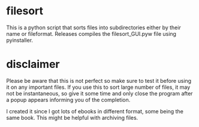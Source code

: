 # filesort
This is a python script that sorts files into subdirectories either by their name or fileformat. Releases compiles the filesort_GUI.pyw file using pyinstaller. 

# disclaimer
Please be aware that this is not perfect so make sure to test it before using it on any important files.
If you use this to sort large number of files, it may not be instantaneous, so give it some time and only close the program after a popup appears informing you of the completion.

I created it since I got lots of ebooks in different format, some being the same book. This might be helpful with archiving files.
